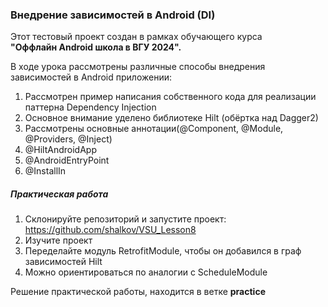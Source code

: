 ### Внедрение зависимостей в Android (DI)

Этот тестовый проект создан в рамках обучающего курса<br> <b>"Оффлайн Android школа в ВГУ 2024".</b>

В ходе урока рассмотрены различные способы внедрения зависимостей в Android приложении:

1. Рассмотрен пример написания собственного кода для реализации паттерна Dependency Injection
2. Основное внимание уделено библиотеке Hilt (обёртка над Dagger2)
3. Рассмотрены основные аннотации(@Component, @Module, @Providers, @Inject)
4. @HiltAndroidApp
5. @AndroidEntryPoint
6. @InstallIn

##### Практическая работа

1. Склонируйте репозиторий и запустите проект: https://github.com/shalkov/VSU_Lesson8
2. Изучите проект
3. Переделайте модуль RetrofitModule, чтобы он добавился в граф зависимостей Hilt
4. Можно ориентироваться по аналогии с ScheduleModule

Решение практической работы, находится в ветке <b>practice</b>